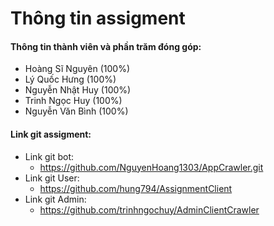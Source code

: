 # Thông tin assigment
#### Thông tin thành viên và phần trăm đóng góp:
- Hoàng Sĩ Nguyên (100%)
- Lý Quốc Hưng (100%)
- Nguyễn Nhật Huy (100%)
- Trinh Ngọc Huy (100%)
- Nguyễn Văn Bình (100%)
#### Link git assigment:
- Link git bot:
  + https://github.com/NguyenHoang1303/AppCrawler.git
- Link git User:
  + https://github.com/hung794/AssignmentClient
- Link git Admin:
  + https://github.com/trinhngochuy/AdminClientCrawler
